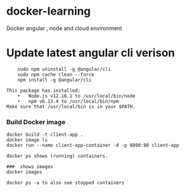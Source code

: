 # docker-learning
Docker angular , node  and cloud environment

# Update latest angular cli verison
```
    sudo npm uninstall -g @angular/cli
    sudo npm cache clean --force
    npm install -g @angular/cli
```
```
This package has installed:
	•	Node.js v12.16.1 to /usr/local/bin/node
	•	npm v6.13.4 to /usr/local/bin/npm
Make sure that /usr/local/bin is in your $PATH.
```
### Build Docker image

```
docker build -t client-app .
docker image ls
docker run --name client-app-container -d -p 8080:80 client-app
```


```
docker ps shows (running) containers. 

###  shows images
docker images

docker ps -a to also see stopped containers

```